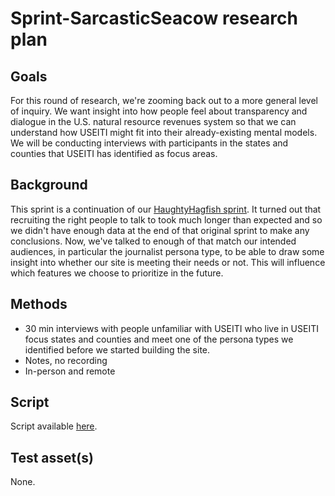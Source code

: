 # Sprint-SarcasticSeacow research plan

## Goals
For this round of research, we're zooming back out to a more general level of inquiry. We want insight into how people feel about transparency and dialogue in the U.S. natural resource revenues system so that we can understand how USEITI might fit into their already-existing mental models. We will be conducting interviews with participants in the states and counties that USEITI has identified as focus areas.


## Background

This sprint is a continuation of our [HaughtyHagfish sprint](https://github.com/18F/doi-extractives-data/blob/research/research/sprint-hautyhagfish/sprint-hautyhagfish_research-plan.md). It turned out that recruiting the right people to talk to took much longer than expected and so we didn't have enough data at the end of that original sprint to make any conclusions. Now, we've talked to enough of that match our intended audiences, in particular the journalist persona type, to be able to draw some insight into whether our site is meeting their needs or not. This will influence which features we choose to prioritize in the future.


## Methods
* 30 min interviews with people unfamiliar with USEITI who live in USEITI focus states and counties and meet one of the persona types we identified before we started building the site.
* Notes, no recording
* In-person and remote


## Script

Script available [here](https://github.com/18F/doi-extractives-data/blob/research/research/sprint-hautyhagfish/sprint-hautyhagfish_interview-script.md).


## Test asset(s)

None.

